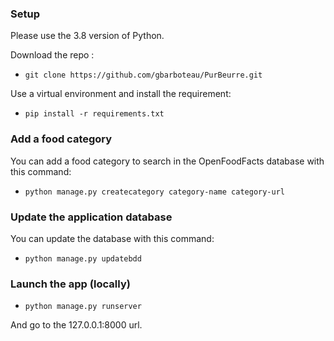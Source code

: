 ### Setup

Please use the 3.8 version of Python.

Download the repo :
- `git clone https://github.com/gbarboteau/PurBeurre.git`

Use a virtual environment and install the requirement:
- `pip install -r requirements.txt`

### Add a food category

You can add a food category to search in the OpenFoodFacts database with this command:
- `python manage.py createcategory category-name category-url`

### Update the application database

You can update the database with this command:
- `python manage.py updatebdd`

### Launch the app (locally)

- `python manage.py runserver`

And go to the 127.0.0.1:8000 url.